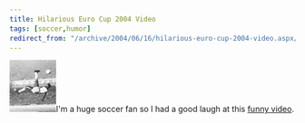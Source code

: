 ```yaml
---
title: Hilarious Euro Cup 2004 Video
tags: [soccer,humor]
redirect_from: "/archive/2004/06/16/hilarious-euro-cup-2004-video.aspx/"
---
```


![Pele](/images/pele.jpg)I'm a huge soccer fan so I had a good laugh at
this [funny
video](http://home.comcast.net/~haackayama/videos/Euro2004.mpeg).
